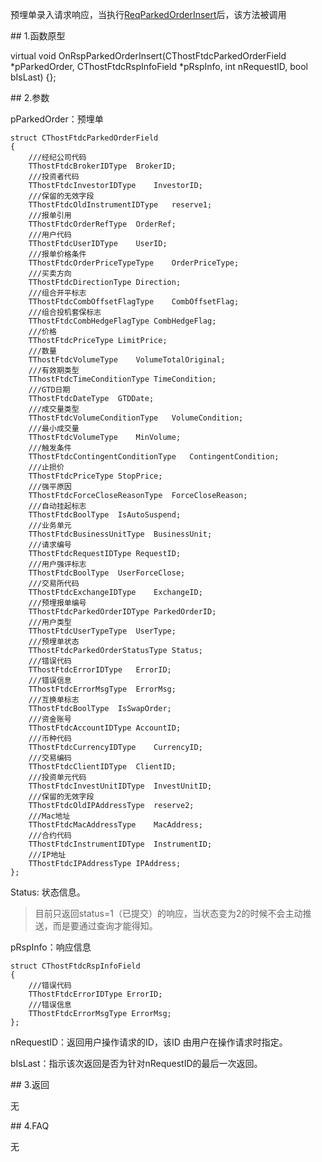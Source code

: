 <p>预埋单录入请求响应，当执行<a href="../../CTHOSTFTDCTRADERSPI/REQPARKEDORDERINSERT/">ReqParkedOrderInsert</a>后，该方法被调用</p>
<span class="anchor" id="13a12b62-f48a-47d9-9322-21e1323c670a"></span>
## 1.函数原型
<p>virtual void OnRspParkedOrderInsert(CThostFtdcParkedOrderField *pParkedOrder, CThostFtdcRspInfoField *pRspInfo, int nRequestID, bool bIsLast) {};</p>
<span class="anchor" id="f622de0e-b01a-44a7-a695-3ff4b29f2dee"></span>
## 2.参数
<p>pParkedOrder：预埋单</p>
<pre><code>struct CThostFtdcParkedOrderField
{
    ///经纪公司代码
    TThostFtdcBrokerIDType  BrokerID;
    ///投资者代码
    TThostFtdcInvestorIDType    InvestorID;
    ///保留的无效字段
    TThostFtdcOldInstrumentIDType   reserve1;
    ///报单引用
    TThostFtdcOrderRefType  OrderRef;
    ///用户代码
    TThostFtdcUserIDType    UserID;
    ///报单价格条件
    TThostFtdcOrderPriceTypeType    OrderPriceType;
    ///买卖方向
    TThostFtdcDirectionType Direction;
    ///组合开平标志
    TThostFtdcCombOffsetFlagType    CombOffsetFlag;
    ///组合投机套保标志
    TThostFtdcCombHedgeFlagType CombHedgeFlag;
    ///价格
    TThostFtdcPriceType LimitPrice;
    ///数量
    TThostFtdcVolumeType    VolumeTotalOriginal;
    ///有效期类型
    TThostFtdcTimeConditionType TimeCondition;
    ///GTD日期
    TThostFtdcDateType  GTDDate;
    ///成交量类型
    TThostFtdcVolumeConditionType   VolumeCondition;
    ///最小成交量
    TThostFtdcVolumeType    MinVolume;
    ///触发条件
    TThostFtdcContingentConditionType   ContingentCondition;
    ///止损价
    TThostFtdcPriceType StopPrice;
    ///强平原因
    TThostFtdcForceCloseReasonType  ForceCloseReason;
    ///自动挂起标志
    TThostFtdcBoolType  IsAutoSuspend;
    ///业务单元
    TThostFtdcBusinessUnitType  BusinessUnit;
    ///请求编号
    TThostFtdcRequestIDType RequestID;
    ///用户强评标志
    TThostFtdcBoolType  UserForceClose;
    ///交易所代码
    TThostFtdcExchangeIDType    ExchangeID;
    ///预埋报单编号
    TThostFtdcParkedOrderIDType ParkedOrderID;
    ///用户类型
    TThostFtdcUserTypeType  UserType;
    ///预埋单状态
    TThostFtdcParkedOrderStatusType Status;
    ///错误代码
    TThostFtdcErrorIDType   ErrorID;
    ///错误信息
    TThostFtdcErrorMsgType  ErrorMsg;
    ///互换单标志
    TThostFtdcBoolType  IsSwapOrder;
    ///资金账号
    TThostFtdcAccountIDType AccountID;
    ///币种代码
    TThostFtdcCurrencyIDType    CurrencyID;
    ///交易编码
    TThostFtdcClientIDType  ClientID;
    ///投资单元代码
    TThostFtdcInvestUnitIDType  InvestUnitID;
    ///保留的无效字段
    TThostFtdcOldIPAddressType  reserve2;
    ///Mac地址
    TThostFtdcMacAddressType    MacAddress;
    ///合约代码
    TThostFtdcInstrumentIDType  InstrumentID;
    ///IP地址
    TThostFtdcIPAddressType IPAddress;
};
</code></pre>
<p>Status: 状态信息。</p>
<blockquote>
<p>目前只返回status=1（已提交）的响应，当状态变为2的时候不会主动推送，而是要通过查询才能得知。</p>
</blockquote>
<p>pRspInfo：响应信息</p>
<pre><code>struct CThostFtdcRspInfoField
{
    ///错误代码
    TThostFtdcErrorIDType ErrorID;
    ///错误信息
    TThostFtdcErrorMsgType ErrorMsg;
};
</code></pre>
<p>nRequestID：返回用户操作请求的ID，该ID 由用户在操作请求时指定。</p>
<p>bIsLast：指示该次返回是否为针对nRequestID的最后一次返回。</p>
<span class="anchor" id="058bd7d4-4cb2-46af-af83-eb6bedde5165"></span>
## 3.返回
<p>无</p>
<span class="anchor" id="b5b54b19-645a-4ffa-a24a-94429a6093e4"></span>
## 4.FAQ
<p>无</p>
